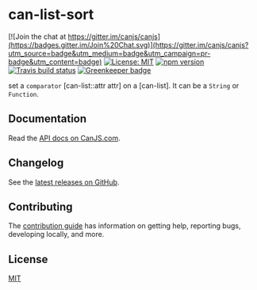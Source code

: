 # can-list-sort

[![Join the chat at https://gitter.im/canjs/canjs](https://badges.gitter.im/Join%20Chat.svg)](https://gitter.im/canjs/canjs?utm_source=badge&utm_medium=badge&utm_campaign=pr-badge&utm_content=badge)
[![License: MIT](https://img.shields.io/badge/License-MIT-blue.svg)](https://github.com/canjs/can-list-sort/blob/master/LICENSE.md)
[![npm version](https://badge.fury.io/js/can-list-sort.svg)](https://www.npmjs.com/package/can-list-sort)
[![Travis build status](https://travis-ci.org/canjs/can-list-sort.svg?branch=master)](https://travis-ci.org/canjs/can-list-sort)
[![Greenkeeper badge](https://badges.greenkeeper.io/canjs/can-list-sort.svg)](https://greenkeeper.io/)

set a `comparator` [can-list::attr attr] on a [can-list]. It can be a `String` or `Function`.

## Documentation

Read the [API docs on CanJS.com](https://canjs.com/doc/can-list-sort.html).

## Changelog

See the [latest releases on GitHub](https://github.com/canjs/can-list-sort/releases).

## Contributing

The [contribution guide](https://github.com/canjs/can-list-sort/blob/master/CONTRIBUTING.md) has information on getting help, reporting bugs, developing locally, and more.

## License

[MIT](https://github.com/canjs/can-list-sort/blob/master/LICENSE.md)

